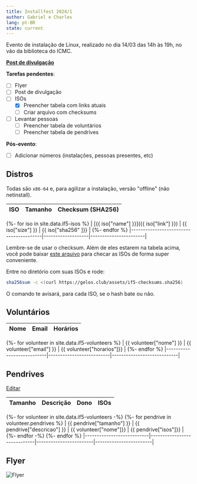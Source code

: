 ```yaml
---
title: Installfest 2024/1
author: Gabriel e Charles
lang: pt-BR
state: current
---
```


Evento de instalação de Linux, realizado no dia 14/03 das 14h às 19h, no vão da
biblioteca do ICMC.

[**Post de divulgação**](/2024/03/01/installfest-2024-1.html)

**Tarefas pendentes**:
- [ ] Flyer
- [ ] Post de divulgação
- [ ] ISOs
    - [x] Preencher tabela com links atuais
    - [ ] Criar arquivo com checksums
- [ ] Levantar pessoas
    - [ ] Preencher tabela de voluntários
    - [ ] Preencher tabela de pendrives

**Pós-evento**:
- [ ] Adicionar números (instalações, pessoas presentes, etc)

## Distros

Todas são `x86-64` e, para agilizar a instalação, versão "offline" (não
netinstall).

| **ISO**                                | **Tamanho**       | **Checksum** (SHA256) |
|----------------------------------------|-------------------|-----------------------|
{%- for iso in site.data.if5-isos %}
| [{{ iso["name"] }}]({{ iso["link"] }}) | {{ iso["size"] }} | {{ iso["sha256" ]}}   |
{%- endfor %}
|----------------------------------------|-------------------|-----------------------|

Lembre-se de usar o checksum. Além de eles estarem na tabela acima, você pode
baixar [este arquivo](/assets/if5-checksums.sha256) para checar as ISOs de
forma super conveniente.

Entre no diretório com suas ISOs e rode:

```bash
sha256sum -c <(curl https://gelos.club/assets/if5-checksums.sha256)
```

O comando te avisará, para cada ISO, se o hash bate ou não.

## Voluntários

| **Nome**                  | **Email**                | **Horários**               |
|---------------------------|--------------------------|----------------------------|
{%- for volunteer in site.data.if5-volunteers %}
| {{ volunteer["nome"] }}   | {{ volunteer["email"] }} | {{ volunteer["horarios"]}} |
{%- endfor %}
|---------------------------|--------------------------|----------------------------|


## Pendrives

[Editar](https://github.com/gelos-icmc/site/blob/main/src/_data/if5-volunteers.yml)

| **Tamanho**               | **Descrição**               | **Dono**               | **ISOs**               |
|---------------------------|-----------------------------|------------------------|------------------------|
{%- for volunteer in site.data.if5-volunteers -%}
{%- for pendrive in volunteer.pendrives %}
| {{ pendrive["tamanho"] }} | {{ pendrive["descricao"] }} | {{ volunteer["nome"]}} | {{ pendrive["isos"]}} |
{%- endfor -%}
{%- endfor %}
|---------------------------|-----------------------------|------------------------|------------------------|


## Flyer

![Flyer](https://cloud.gelos.club/s/EHmYwea5kQT6Y7X/preview)
